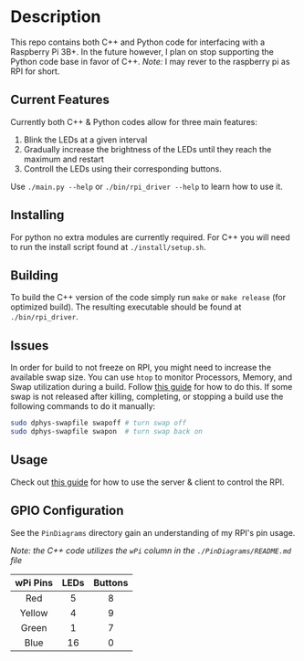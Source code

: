 # Description

This repo contains both C++ and Python code for interfacing with a Raspberry Pi 3B+.
In the future however, I plan on stop supporting the Python code base in favor of C++.
_Note:_ I may rever to the raspberry pi as RPI for short.

## Current Features

Currently both C++ & Python codes allow for three main features:

1. Blink the LEDs at a given interval
2. Gradually increase the brightness of the LEDs until they reach the maximum and restart
3. Controll the LEDs using their corresponding buttons.

Use `./main.py --help` or `./bin/rpi_driver --help` to learn how to use it.

## Installing

For python no extra modules are currently required.
For C++ you will need to run the install script found at `./install/setup.sh`.

## Building

To build the C++ version of the code simply run `make` or `make release` (for optimized build).
The resulting executable should be found at `./bin/rpi_driver`.

## Issues

In order for build to not freeze on RPI, you might need to increase the available swap size. You can use `htop` to monitor Processors, Memory, and Swap utilization during a build.
Follow [this guide](https://pimylifeup.com/raspberry-pi-swap-file/) for how to do this. If some swap is not released after killing, completing, or stopping a build use the following commands to do it manually:

``` bash
sudo dphys-swapfile swapoff # turn swap off
sudo dphys-swapfile swapon  # turn swap back on
```

## Usage

Check out [this guide](https://github.com/NRizzoInc/RaspberryPi/wiki) for how to use the server & client to control the RPI.

## GPIO Configuration

See the `PinDiagrams` directory gain an understanding of my RPI's pin usage.

_Note: the C++ code utilizes the `wPi` column in the `./PinDiagrams/README.md` file_

| wPi Pins 	| LEDs 	| Buttons 	|
|:--------:	|:----:	|:-------:	|
|    Red   	|   5  	|    8    	|
|  Yellow  	|   4  	|    9    	|
|   Green  	|   1  	|    7    	|
|   Blue   	|  16  	|    0    	|

